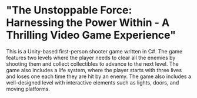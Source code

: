 # "The Unstoppable Force: Harnessing the Power Within - A Thrilling Video Game Experience"
This is a Unity-based first-person shooter game written in C#. The game features two levels where the player needs to clear all the enemies by shooting them and collect collectibles to advance to the next level. The game also includes a life system, where the player starts with three lives and loses one each time they are hit by an enemy. The game also includes a well-designed level with interactive elements such as lights, doors, and moving platforms.
